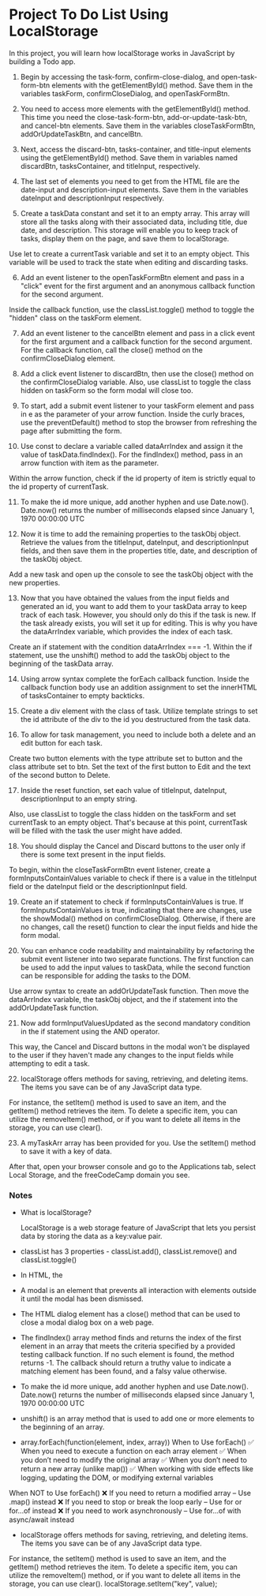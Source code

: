 # Project To Do List Using LocalStorage

In this project, you will learn how localStorage works in JavaScript by building a Todo app.

1. Begin by accessing the task-form, confirm-close-dialog, and open-task-form-btn elements with the getElementById() method. Save them in the variables taskForm, confirmCloseDialog, and openTaskFormBtn.

2. You need to access more elements with the getElementById() method. This time you need the close-task-form-btn, add-or-update-task-btn, and cancel-btn elements. Save them in the variables closeTaskFormBtn, addOrUpdateTaskBtn, and cancelBtn.

3. Next, access the discard-btn, tasks-container, and title-input elements using the getElementById() method. Save them in variables named discardBtn, tasksContainer, and titleInput, respectively.

4. The last set of elements you need to get from the HTML file are the date-input and description-input elements. Save them in the variables dateInput and descriptionInput respectively.

5. Create a taskData constant and set it to an empty array. This array will store all the tasks along with their associated data, including title, due date, and description. This storage will enable you to keep track of tasks, display them on the page, and save them to localStorage.

Use let to create a currentTask variable and set it to an empty object. This variable will be used to track the state when editing and discarding tasks.

6. Add an event listener to the openTaskFormBtn element and pass in a "click" event for the first argument and an anonymous callback function for the second argument.

Inside the callback function, use the classList.toggle() method to toggle the "hidden" class on the taskForm element.

7. Add an event listener to the cancelBtn element and pass in a click event for the first argument and a callback function for the second argument.
   For the callback function, call the close() method on the confirmCloseDialog element.

8. Add a click event listener to discardBtn, then use the close() method on the confirmCloseDialog variable. Also, use classList to toggle the class hidden on taskForm so the form modal will close too.

9. To start, add a submit event listener to your taskForm element and pass in e as the parameter of your arrow function. Inside the curly braces, use the preventDefault() method to stop the browser from refreshing the page after submitting the form.

10. Use const to declare a variable called dataArrIndex and assign it the value of taskData.findIndex(). For the findIndex() method, pass in an arrow function with item as the parameter.

Within the arrow function, check if the id property of item is strictly equal to the id property of currentTask.

11. To make the id more unique, add another hyphen and use Date.now().
    Date.now() returns the number of milliseconds elapsed since January 1, 1970 00:00:00 UTC

12. Now it is time to add the remaining properties to the taskObj object.
    Retrieve the values from the titleInput, dateInput, and descriptionInput fields, and then save them in the properties title, date, and description of the taskObj object.

Add a new task and open up the console to see the taskObj object with the new properties.

13. Now that you have obtained the values from the input fields and generated an id, you want to add them to your taskData array to keep track of each task. However, you should only do this if the task is new. If the task already exists, you will set it up for editing. This is why you have the dataArrIndex variable, which provides the index of each task.

Create an if statement with the condition dataArrIndex === -1. Within the if statement, use the unshift() method to add the taskObj object to the beginning of the taskData array.

14. Using arrow syntax complete the forEach callback function. Inside the callback function body use an addition assignment to set the innerHTML of tasksContainer to empty backticks.

15. Create a div element with the class of task. Utilize template strings to set the id attribute of the div to the id you destructured from the task data.

16. To allow for task management, you need to include both a delete and an edit button for each task.

Create two button elements with the type attribute set to button and the class attribute set to btn. Set the text of the first button to Edit and the text of the second button to Delete.

17. Inside the reset function, set each value of titleInput, dateInput, descriptionInput to an empty string.

Also, use classList to toggle the class hidden on the taskForm and set currentTask to an empty object. That's because at this point, currentTask will be filled with the task the user might have added.

18. You should display the Cancel and Discard buttons to the user only if there is some text present in the input fields.

To begin, within the closeTaskFormBtn event listener, create a formInputsContainValues variable to check if there is a value in the titleInput field or the dateInput field or the descriptionInput field.

19. Create an if statement to check if formInputsContainValues is true. If formInputsContainValues is true, indicating that there are changes, use the showModal() method on confirmCloseDialog. Otherwise, if there are no changes, call the reset() function to clear the input fields and hide the form modal.

20. You can enhance code readability and maintainability by refactoring the submit event listener into two separate functions. The first function can be used to add the input values to taskData, while the second function can be responsible for adding the tasks to the DOM.

Use arrow syntax to create an addOrUpdateTask function. Then move the dataArrIndex variable, the taskObj object, and the if statement into the addOrUpdateTask function.

21. Now add formInputValuesUpdated as the second mandatory condition in the if statement using the AND operator.

This way, the Cancel and Discard buttons in the modal won't be displayed to the user if they haven't made any changes to the input fields while attempting to edit a task.

22. localStorage offers methods for saving, retrieving, and deleting items. The items you save can be of any JavaScript data type.

For instance, the setItem() method is used to save an item, and the getItem() method retrieves the item. To delete a specific item, you can utilize the removeItem() method, or if you want to delete all items in the storage, you can use clear().

23. A myTaskArr array has been provided for you. Use the setItem() method to save it with a key of data.

After that, open your browser console and go to the Applications tab, select Local Storage, and the freeCodeCamp domain you see.

### Notes

- What is localStorage?

  LocalStorage is a web storage feature of JavaScript that lets you persist data by storing the data as a key:value pair.

- classList has 3 properties - classList.add(), classList.remove() and classList.toggle()

- In HTML, the <dialog> element represents a modal or non-modal dialog box. It is used to create pop-ups, confirmation messages, or custom modals without needing external JavaScript libraries.
  By default, a <dialog> element is hidden.
  To display it, use the .showModal() or .show() method.
  To hide it, use the .close() method or let the user close it.

- A modal is an element that prevents all interaction with elements outside it until the modal has been dismissed.

- The HTML dialog element has a close() method that can be used to close a modal dialog box on a web page.

- The findIndex() array method finds and returns the index of the first element in an array that meets the criteria specified by a provided testing callback function. If no such element is found, the method returns -1. The callback should return a truthy value to indicate a matching element has been found, and a falsy value otherwise.

- To make the id more unique, add another hyphen and use Date.now().
  Date.now() returns the number of milliseconds elapsed since January 1, 1970 00:00:00 UTC

- unshift() is an array method that is used to add one or more elements to the beginning of an array.

- array.forEach(function(element, index, array))
  When to Use forEach()
  ✅ When you need to execute a function on each array element
  ✅ When you don’t need to modify the original array
  ✅ When you don’t need to return a new array (unlike map())
  ✅ When working with side effects like logging, updating the DOM, or modifying external variables

When NOT to Use forEach()
❌ If you need to return a modified array – Use .map() instead
❌ If you need to stop or break the loop early – Use for or for...of instead
❌ If you need to work asynchronously – Use for...of with async/await instead

- localStorage offers methods for saving, retrieving, and deleting items. The items you save can be of any JavaScript data type.

For instance, the setItem() method is used to save an item, and the getItem() method retrieves the item. To delete a specific item, you can utilize the removeItem() method, or if you want to delete all items in the storage, you can use clear().
localStorage.setItem("key", value);
